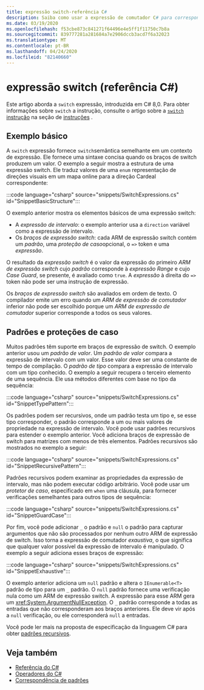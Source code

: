 ```yaml
---
title: expressão switch-referência C#
description: Saiba como usar a expressão de comutador C# para correspondência de padrões e outras introspecção de dados
ms.date: 03/19/2020
ms.openlocfilehash: f53cbe873c841271f64496e4e5ff1f11750c7b8a
ms.sourcegitcommit: 839777281a281684a7e2906dccb3acd7f6a32023
ms.translationtype: MT
ms.contentlocale: pt-BR
ms.lasthandoff: 04/24/2020
ms.locfileid: "82140660"
---
```

# <a name="switch-expression-c-reference"></a>expressão switch (referência C#)

Este artigo aborda a `switch` expressão, introduzida em C# 8,0. Para obter informações sobre `switch` a instrução, consulte o artigo sobre a [ `switch` instrução](../keywords/switch.md) na seção de [instruções](../keywords/index.md) .

## <a name="basic-example"></a>Exemplo básico

A `switch` expressão fornece `switch`semântica semelhante em um contexto de expressão. Ele fornece uma sintaxe concisa quando os braços de switch produzem um valor. O exemplo a seguir mostra a estrutura de uma expressão switch. Ele traduz valores de uma `enum` representação de direções visuais em um mapa online para a direção Cardeal correspondente:

:::code language="csharp" source="snippets/SwitchExpressions.cs" id="SnippetBasicStructure":::

O exemplo anterior mostra os elementos básicos de uma expressão switch:

- A *expressão de intervalo*: o exemplo anterior usa a `direction` variável como a expressão de intervalo.
- Os *braços de expressão switch*: cada ARM de expressão switch contém um *padrão*, uma *proteção de caso*opcional, o `=>` token e uma *expressão*.

O resultado da *expressão switch* é o valor da expressão do primeiro *ARM de expressão switch* cujo *padrão* corresponde à *expressão Range* e cujo *Case Guard*, se presente, é avaliado como `true`. A *expressão* à direita do `=>` token não pode ser uma instrução de expressão.

Os *braços de expressão switch* são avaliados em ordem de texto. O compilador emite um erro quando um *ARM de expressão de comutador* inferior não pode ser escolhido porque um *ARM de expressão de comutador* superior corresponde a todos os seus valores.

## <a name="patterns-and-case-guards"></a>Padrões e proteções de caso

Muitos padrões têm suporte em braços de expressão de switch. O exemplo anterior usou um *padrão de valor*. Um *padrão de valor* compara a expressão de intervalo com um valor. Esse valor deve ser uma constante de tempo de compilação. O *padrão de tipo* compara a expressão de intervalo com um tipo conhecido. O exemplo a seguir recupera o terceiro elemento de uma sequência. Ele usa métodos diferentes com base no tipo da sequência:

:::code language="csharp" source="snippets/SwitchExpressions.cs" id="SnippetTypePattern":::

Os padrões podem ser recursivos, onde um padrão testa um tipo e, se esse tipo corresponder, o padrão corresponde a um ou mais valores de propriedade na expressão de intervalo. Você pode usar padrões recursivos para estender o exemplo anterior. Você adiciona braços de expressão de switch para matrizes com menos de três elementos. Padrões recursivos são mostrados no exemplo a seguir:

:::code language="csharp" source="snippets/SwitchExpressions.cs" id="SnippetRecursivePattern":::

Padrões recursivos podem examinar as propriedades da expressão de intervalo, mas não podem executar código arbitrário. Você pode usar um *protetor de caso*, especificado em `when` uma cláusula, para fornecer verificações semelhantes para outros tipos de sequência:

:::code language="csharp" source="snippets/SwitchExpressions.cs" id="SnippetGuardCase":::

Por fim, você pode adicionar `_` o padrão e `null` o padrão para capturar argumentos que não são processados por nenhum outro ARM de expressão de switch. Isso torna a expressão de comutador *exaustiva*, o que significa que qualquer valor possível da expressão de intervalo é manipulado. O exemplo a seguir adiciona esses braços de expressão:

:::code language="csharp" source="snippets/SwitchExpressions.cs" id="SnippetExhaustive":::

O exemplo anterior adiciona um `null` padrão e altera o `IEnumerable<T>` padrão de tipo para um `_` padrão. O `null` padrão fornece uma verificação nula como um ARM de expressão switch. A expressão para esse ARM gera um <xref:System.ArgumentNullException>. O `_` padrão corresponde a todas as entradas que não corresponderam aos braços anteriores. Ele deve vir após a `null` verificação, ou ele corresponderá `null` a entradas.

Você pode ler mais na proposta de especificação da linguagem C# para obter [padrões recursivos](~/_csharplang/proposals/csharp-8.0/patterns.md#switch-expression).

## <a name="see-also"></a>Veja também

- [Referência do C#](../index.md)
- [Operadores do C#](index.md)
- [Correspondência de padrões](../../pattern-matching.md)
